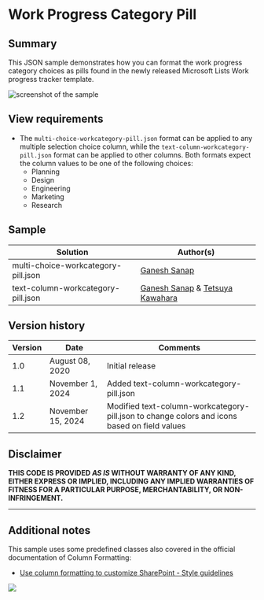 # Work Progress Category Pill

## Summary

This JSON sample demonstrates how you can format the work progress category choices as pills found in the newly released Microsoft Lists Work progress tracker template.

![screenshot of the sample](./assets/screenshot.png)

## View requirements

* The `multi-choice-workcategory-pill.json` format can be applied to any multiple selection choice column, while the `text-column-workcategory-pill.json` format can be applied to other columns. Both formats expect the column values to be one of the following choices:
  + Planning
  + Design
  + Engineering
  + Marketing
  + Research

## Sample

Solution|Author(s)
--------|---------
multi-choice-workcategory-pill.json | [Ganesh Sanap](https://github.com/ganesh-sanap)
text-column-workcategory-pill.json | [Ganesh Sanap](https://github.com/ganesh-sanap) & [Tetsuya Kawahara](https://github.com/tecchan1107)



## Version history

| Version | Date          | Comments        |
|---------|---------------|-----------------|
| 1.0     | August 08, 2020 | Initial release |
| 1.1     | November 1, 2024 | Added text-column-workcategory-pill.json |
| 1.2     | November 15, 2024 | Modified text-column-workcategory-pill.json to change colors and icons based on field values |

## Disclaimer

**THIS CODE IS PROVIDED *AS IS* WITHOUT WARRANTY OF ANY KIND, EITHER EXPRESS OR IMPLIED, INCLUDING ANY IMPLIED WARRANTIES OF FITNESS FOR A PARTICULAR PURPOSE, MERCHANTABILITY, OR NON-INFRINGEMENT.**

---

## Additional notes

This sample uses some predefined classes also covered in the official documentation of Column Formatting:

- [Use column formatting to customize SharePoint - Style guidelines](https://docs.microsoft.com/en-us/sharepoint/dev/declarative-customization/column-formatting#style-guidelines)

<img src="https://pnptelemetry.azurewebsites.net/list-formatting/column-samples/multi-choice-workcategory-pill" />
